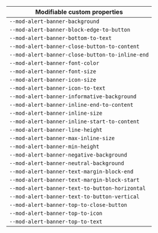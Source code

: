| Modifiable custom properties                    |
| ----------------------------------------------- |
| `--mod-alert-banner-background`                 |
| `--mod-alert-banner-block-edge-to-button`       |
| `--mod-alert-banner-bottom-to-text`             |
| `--mod-alert-banner-close-button-to-content`    |
| `--mod-alert-banner-close-button-to-inline-end` |
| `--mod-alert-banner-font-color`                 |
| `--mod-alert-banner-font-size`                  |
| `--mod-alert-banner-icon-size`                  |
| `--mod-alert-banner-icon-to-text`               |
| `--mod-alert-banner-informative-background`     |
| `--mod-alert-banner-inline-end-to-content`      |
| `--mod-alert-banner-inline-size`                |
| `--mod-alert-banner-inline-start-to-content`    |
| `--mod-alert-banner-line-height`                |
| `--mod-alert-banner-max-inline-size`            |
| `--mod-alert-banner-min-height`                 |
| `--mod-alert-banner-negative-background`        |
| `--mod-alert-banner-neutral-background`         |
| `--mod-alert-banner-text-margin-block-end`      |
| `--mod-alert-banner-text-margin-block-start`    |
| `--mod-alert-banner-text-to-button-horizontal`  |
| `--mod-alert-banner-text-to-button-vertical`    |
| `--mod-alert-banner-top-to-close-button`        |
| `--mod-alert-banner-top-to-icon`                |
| `--mod-alert-banner-top-to-text`                |

